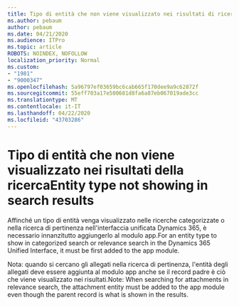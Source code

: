 ```yaml
---
title: Tipo di entità che non viene visualizzato nei risultati di ricerca categorizzati o di pertinenza nell'interfaccia unificata di Dynamics 365
ms.author: pebaum
author: pebaum
ms.date: 04/21/2020
ms.audience: ITPro
ms.topic: article
ROBOTS: NOINDEX, NOFOLLOW
localization_priority: Normal
ms.custom:
- "1981"
- "9000347"
ms.openlocfilehash: 5a96797ef03659bc6cab665f170dee9a9c62872f
ms.sourcegitcommit: 55eff703a17e500681d8fa6a87eb067019ade3cc
ms.translationtype: MT
ms.contentlocale: it-IT
ms.lasthandoff: 04/22/2020
ms.locfileid: "43703286"
---
```

# <a name="entity-type-not-showing-in-search-results"></a><span data-ttu-id="ed209-102">Tipo di entità che non viene visualizzato nei risultati della ricerca</span><span class="sxs-lookup"><span data-stu-id="ed209-102">Entity type not showing in search results</span></span>

<span data-ttu-id="ed209-103">Affinché un tipo di entità venga visualizzato nelle ricerche categorizzate o nella ricerca di pertinenza nell'interfaccia unificata Dynamics 365, è necessario innanzitutto aggiungerlo al modulo app.</span><span class="sxs-lookup"><span data-stu-id="ed209-103">For an entity type to show in categorized search or relevance search in the Dynamics 365 Unified Interface, it must be first added to the app module.</span></span>

<span data-ttu-id="ed209-104">Nota: quando si cercano gli allegati nella ricerca di pertinenza, l'entità degli allegati deve essere aggiunta al modulo app anche se il record padre è ciò che viene visualizzato nei risultati.</span><span class="sxs-lookup"><span data-stu-id="ed209-104">Note: When searching for attachments in relevance search, the attachment entity must be added to the app module even though the parent record is what is shown in the results.</span></span>
